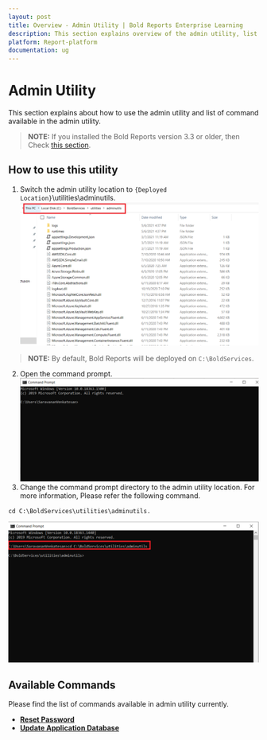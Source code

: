 ```yaml
---
layout: post
title: Overview - Admin Utility | Bold Reports Enterprise Learning
description: This section explains overview of the admin utility, list of available commands, and how to use those commands in the admin utility.
platform: Report-platform
documentation: ug
---
```


# Admin Utility

This section explains about how to use the admin utility and list of command available in the admin utility.

 >**NOTE:** If you installed the Bold Reports version 3.3 or older, then Check [this section](./../admin-utility/v2.4-or-older/).

## How to use this utility

1. Switch the admin utility location to `{Deployed Location}`\utilities\adminutils.
![folder](/static/assets/on-premise/images/tenant-management/admin-utility/folderpath.png)
> **NOTE:** By default, Bold Reports will be deployed on `C:\BoldServices`.
2. Open the command prompt.
![cmd-window](/static/assets/on-premise/images/tenant-management/admin-utility/cmdpmpt.png)
3. Change the command prompt directory to the admin utility location. For more information, Please refer the following command.
~~~
cd C:\BoldServices\utilities\adminutils.
~~~
![utils-cmd](/static/assets/on-premise/images/tenant-management/admin-utility/utilscmd-1.png)

## Available Commands

Please find the list of commands available in admin utility currently.
* [**Reset Password**](./../admin-utility/reset-password/)
* [**Update Application Database**](./../admin-utility/reset-application-database/)
